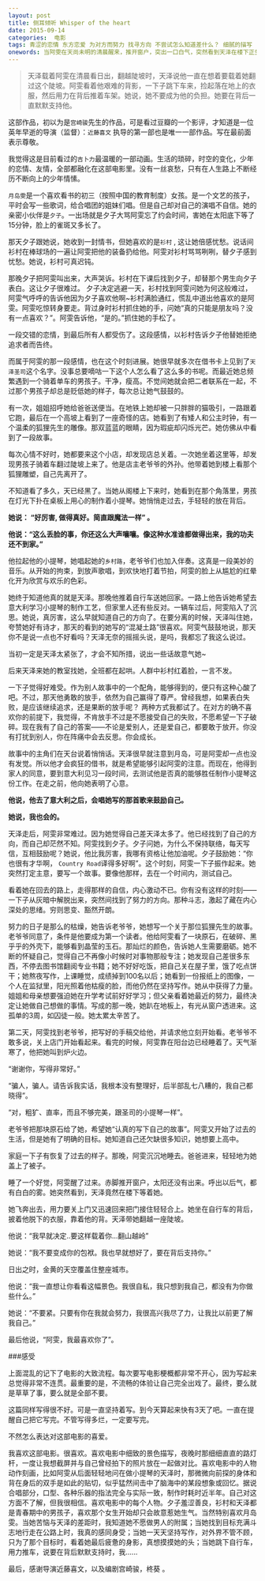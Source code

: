 ```yaml
---
layout: post
title: 侧耳倾听 Whisper of the heart
date: 2015-09-14
categories:  电影
tags: 青涩的恋情 东方恋爱 为对方而努力 找寻方向 不尝试怎么知道差什么？ 细腻的描写
onewords: 当阿雯在天尚未明的清晨醒来，推开窗户，突出一口白气，突然看到天泽在楼下正坐在自行车上向她忘来时，我想，这真的是梦吧。可是，这是真的啊~~
---
```

> 天泽载着阿雯在清晨看日出，翻越陡坡时，天泽说他一直在想着要载着她翻过这个陡坡。阿雯看着他艰难的背影，一下子跳下车来，捡起落在地上的衣服，然后用力在背后推着车架。她说，她不要成为他的负担。她要在背后一直默默支持他。


这部作品，初以为是`宫崎骏`先生的作品，可是看过豆瓣的一个影评，才知道是一位英年早逝的导演（监督）：`近藤喜文` 执导的第一部也是唯一一部作品。写在最前面表示尊敬。

我觉得这是目前看过的`吉卜力`最温暖的一部动画。生活的琐碎，时空的变化，少年的恋情、友情，全部都融化在这部电影里。没有一丝哀愁，只有在人生路上不断经历不断向上的少年情愫。

`月岛雯`是一个喜欢看书的初三（按照中国的教育制度）女孩。是一个文艺的孩子，平时会写一些歌词，给合唱团的姐妹们唱。但是自己却对自己的演唱不自信。她的亲密小伙伴是`夕子`。一出场就是夕子大骂阿雯忘了约会时间，害她在太阳底下等了15分钟，脸上的雀斑又多长了。

那天夕子跟她说，她收到一封情书，但她喜欢的是`衫村` , 这让她倍感忧愁。说话间衫村在棒球场的一遍让阿雯把他的装备扔给他。阿雯对衫村骂骂咧咧，替夕子感到忧愁。她说，衫村可真迟钝。

那晚夕子把阿雯叫出来，大声哭诉。衫村在下课后找到夕子，却替那个男生向夕子表白。这让夕子很难过。 夕子决定逃避一天，衫村找到阿雯问她为何这般难过，阿雯气呼呼的告诉他因为夕子喜欢他啊~衫村满脸通红，慌乱中道出他喜欢的是阿雯。阿雯吃惊转身要走。背过身时衫村抓住她的手，问她“真的只能是朋友吗？没有一点喜欢？”。阿雯告诉他，“是的。”抓住她的手松了。

一段交错的恋情，到最后所有人都受伤了。这段感情，以衫村告诉夕子他替她拒绝追求者而告终。

而属于阿雯的那一段感情，也在这个时刻进展。她很早就多次在借书卡上见到了`天泽圣司`这个名字。没事总要嘀咕一下这个人怎么看了这么多的书呢。而最近她总频繁遇到一个骑着单车的男孩子。干净，瘦高。不觉间她就会把二者联系在一起，不过那个男孩子却总是贬低她的样子，每次总让她气鼓鼓的。

有一次，姐姐招呼她给爸爸送便当。在地铁上她却被一只胖胖的猫吸引，一路跟着它跑，最后在一个高坡上看到了一座奇怪的店。她看到了有矮人和公主时钟，有一个温柔的狐狸先生的雕像。那双蓝蓝的眼睛，因为瑕疵却闪烁光芒。她仿佛从中看到了一段故事。

每次心情不好时，她都要来这个小店，却发现店总关着。一次她坐着这里等，却发现男孩子骑着车翻过陡坡上来了。他是店主老爷爷的外孙。他带着她到楼上看那个狐狸雕塑，自己先离开了。

 不知道看了多久，天已经黑了。当她从阁楼上下来时，她看到在那个角落里，男孩在灯光下扑在桌板上用心的制作着小提琴。她悄悄走过去，手轻轻的放在背后。

 **她说： “好厉害, 做得真好。简直跟魔法一样” 。**

 **他说：“这么丢脸的事，你还这么大声嚷嚷。像这种水准谁都做得出来，我的功夫还不到家。”**

他拉起他的小提琴，她唱起她的`乡村路`，老爷爷们也加入伴奏。这真是一段美妙的音乐。从开始的拘束，到放声歌唱，到欢快地打着节拍，阿雯的脸上从尴尬的红晕化开为欣赏与欢乐的色彩。

她终于知道他真的就是天泽。那晚他推着自行车送她回家。一路上他告诉她希望去意大利学习小提琴的制作工艺，但家里人还有些反对。一辆车过后，阿雯陷入了沉思。她说，真厉害，这么早就知道自己的方向了。在要分离的时候，天泽叫住她，夸赞她好有诗才，那天的看到的她写的“混凝土路”很喜欢。阿雯气鼓鼓地说，那天你不是说一点也不好看吗？天泽无奈的摇摇头说，是吗，我都忘了我这么说过。

当初一定是天泽太紧张了，才会不知所措，说出一些话故意气她~

后来天泽来她的教室找她，全班都在起哄。人群中衫村红着脸，一言不发。

一下子觉得好难受。作为别人故事中的一个配角，能够得到的，便只有这种心酸了吧。不过，那天他勇敢的放手，依然为自己赢得了尊严。曾经我想，如果表白失败，是应该继续追求，还是果断的放手呢？ 两种方式我都试了。在对方的确不喜欢你的前提下，我觉得，不肯放手不过是不愿接受自己的失败，不愿希望一下子破碎。现在我有了自己的答案——不论是爱别人，还是爱自己，都要敢于放开。你没有打扰到别人，你在阵痛中会去反思。你会成长。

故事中的主角们在天台说着悄悄话。天泽很早就注意到月岛，可是阿雯却一点也没有发觉。所以他才会疯狂的借书，就是希望能够引起阿雯的注意。而现在，他得到家人的同意，要到意大利见习一段时间，去测试他是否真的能够胜任制作小提琴这份工作。在走之前，他向她表明了心意。

**他说，他去了意大利之后，会唱她写的那首歌来鼓励自己。**

**她说，我也会的。**

天泽走后，阿雯非常难过。因为她觉得自己差天泽太多了。他已经找到了自己的方向，而自己却茫然不知。阿雯找到夕子。夕子问她，为什么不保持联络，每天写信，互相鼓励呢？她说，他比我厉害，我哪有资格让他加油呢。夕子鼓励她：“你也很有才华啊， `Country Road`译得多好啊”。这个时刻，阿雯一下子振作起来。她突然打定主意，要写一个故事。要像他那样，去在一个时间内，测试自己。

看着她在回去的路上，走得那样的自信，内心激动不已。你有没有这样的时刻——一下子从灰暗中解脱出来，突然间找到了努力的方向。那种斗志，激起了藏在内心深处的思绪。穷则思变、豁然开朗。

努力的日子是那么的枯燥，她告诉老爷爷，她想写一个关于那位狐狸先生的故事。老爷爷同意了，条件是他要成为第一个读者。他给阿雯看了一块原石，在破碎、黑乎乎的外壳下，能够看到晶莹的玉石。那灿烂的颜色，告诉她人生需要磨砺。她不断的怀疑自己，觉得自己不再像小时候时对事物那般专注；她发现自己差很多东西，不停去图书馆翻阅专业书籍；她不好好吃饭，把自己关在屋子里，饿了吃点饼干；她熬夜写作，上课睡觉，成绩掉到100名以后；她看到一份报纸上的图像，一个人在监狱里，阳光照着他枯瘦的脸，而他仍然在坚持写作。她从中获得了力量。姐姐和母亲想要强迫她在升学考试前好好学习；但父亲看着她最近的努力，最终决定让她做自己想做的事情。写成的那一晚，她趴在地板上，有光从窗户透进来。这孤单的3周，如囚徒一般。她太累太辛苦了。

第二天，阿雯找到老爷爷，把写好的手稿交给他，并请求他立刻开始看。老爷爷不敢多说，关上店门开始看起来。看完的时候，阿雯靠在阳台边已经睡着了。天气渐寒了，他把她叫到炉火边。

“谢谢你，写得非常好。”

“骗人，骗人。请告诉我实话，我根本没有整理好，后半部乱七八糟的，我自己都晓得”。

“对，粗犷、直率，而且不够完美，跟圣司的小提琴一样”。

老爷爷把那块原石给了她，希望她“认真的写下自己的故事”。阿雯又开始了过去的生活，但是她有了明确的目标。她知道自己还欠缺很多知识，她想要上高中。

家庭一下子有恢复了过去的样子。那晚，阿雯沉沉地睡去。爸爸进来，轻轻地为她盖上了被子。

睡了一个好觉，阿雯醒了过来。赤脚推开窗户，太阳还没有出来。呼出以后气，都有白白的雾。她突然看到，天泽竟然在楼下等着她。

她飞奔出去，用力要关上门又迅速回来把门接住轻轻合上。她坐在自行车的背后，披着他脱下的衣服，靠着他的背。天泽带她翻越一座陡坡。

他说：“我早就决定..要这样载着你...翻山越岭”

她说：“我不要变成你的包袱。我也早就想好了，要在背后支持你。”

日出之时，金黄的天空覆盖住整座城市。

他说：“我一直想让你看看这幅景色。我很自私，我只想到我自己，都没有为你做些什么。”

她说：“不要紧。只要有你在我就会努力，我很高兴我尽了力，让我比以前更了解我自己。”

最后他说，“阿雯，我最喜欢你了”。

###感受

上面混乱的记下了电影的大致流程。每次要写电影梗概都非常不开心，因为写起来总觉得非常不连贯。最重要的是，不流畅的体验让自己完全出戏了。最终，要么就是草草了事，要么就是全部不要。

这篇同样写得很不好。可是一直坚持着写。到今天算起来快有3天了吧。一直在提醒自己把它写完。不管写得多烂，一定要写完。

不然怎么表达对这部电影的喜爱。

我喜欢这部电影。很喜欢。喜欢电影中细致的景色描写，夜晚时那细细直直的路灯杆，一度让我想截屏并与自己曾经拍下的照片放在一起做对比。喜欢电影中的人物动作刻画，比如阿雯从后面轻轻地问在做小提琴的天泽时，那微微向前探的身体和背在身后的双手是如此的贴切，似乎猛然间击中了脑海中的某段想象或回忆。据说合唱部分，口型、各种乐器的指法完全与实际一致，制作时耗时近半年。自己对这方面不了解，但我很相信。喜欢电影中的每个人物。夕子羞涩善良，衫村和天泽都是青春期中的男孩子，喜欢那个女生开始却只会故意惹她生气。当然特别喜欢月岛雯。当她苦恼与天泽的差距时，我知道她不愿做男人的附属；当她找到目标充满斗志地行走在公路上时，我真的感同身受；当她一天天坚持写作，对外界不管不顾，只为了那个目标时，看着她最后疲惫的身影，真想摸摸她的头；当她跳下自行车，用力推车，说要在背后默默支持时，我......

最后，感谢导演近藤喜文，以及编剧宫崎骏，柊葵 。 

